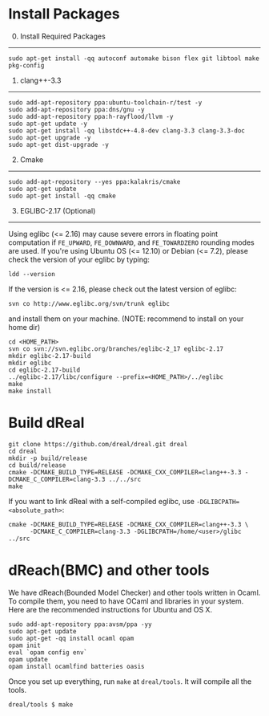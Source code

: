 Install Packages
================

0. Install Required Packages
--------------------

    sudo apt-get install -qq autoconf automake bison flex git libtool make pkg-config

1. clang++-3.3
--------------

    sudo add-apt-repository ppa:ubuntu-toolchain-r/test -y
    sudo add-apt-repository ppa:dns/gnu -y
    sudo add-apt-repository ppa:h-rayflood/llvm -y
    sudo apt-get update -y
    sudo apt-get install -qq libstdc++-4.8-dev clang-3.3 clang-3.3-doc
    sudo apt-get upgrade -y
    sudo apt-get dist-upgrade -y

2. Cmake
---------------------

    sudo add-apt-repository --yes ppa:kalakris/cmake
    sudo apt-get update
    sudo apt-get install -qq cmake

3. EGLIBC-2.17 (Optional)
-------------------------

Using eglibc (<= 2.16) may cause severe errors in floating point
computation if ``FE_UPWARD``, ``FE_DOWNWARD``, and ``FE_TOWARDZERO``
rounding modes are used. If you're using Ubuntu OS (<= 12.10) or
Debian (<= 7.2), please check the version of your eglibc by typing:

    ldd --version

If the version is <= 2.16, please check out the latest version of eglibc:

    svn co http://www.eglibc.org/svn/trunk eglibc

and install them on your machine. (NOTE: recommend to install on your home dir)

    cd <HOME_PATH>
    svn co svn://svn.eglibc.org/branches/eglibc-2_17 eglibc-2.17
    mkdir eglibc-2.17-build
    mkdir eglibc
    cd eglibc-2.17-build
    ../eglibc-2.17/libc/configure --prefix=<HOME_PATH>/../eglibc
    make
    make install


Build dReal
===========

    git clone https://github.com/dreal/dreal.git dreal
    cd dreal
    mkdir -p build/release
    cd build/release
    cmake -DCMAKE_BUILD_TYPE=RELEASE -DCMAKE_CXX_COMPILER=clang++-3.3 -DCMAKE_C_COMPILER=clang-3.3 ../../src
    make

If you want to link dReal with a self-compiled eglibc, use ``-DGLIBCPATH=<absolute_path>``:

~~~~~~~~~
cmake -DCMAKE_BUILD_TYPE=RELEASE -DCMAKE_CXX_COMPILER=clang++-3.3 \
      -DCMAKE_C_COMPILER=clang-3.3 -DGLIBCPATH=/home/<user>/glibc ../src
~~~~~~~~~


dReach(BMC) and other tools
===========================

We have dReach(Bounded Model Checker) and other tools written in
Ocaml. To compile them, you need to have OCaml and libraries in your
system. Here are the recommended instructions for Ubuntu and OS X.

    sudo add-apt-repository ppa:avsm/ppa -yy
    sudo apt-get update
    sudo apt-get -qq install ocaml opam
    opam init
    eval `opam config env`
    opam update
    opam install ocamlfind batteries oasis

Once you set up everything, run `make` at `dreal/tools`. It will compile
all the tools.

    dreal/tools $ make
